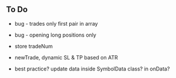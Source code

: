 ## To Do

- bug - trades only first pair in array

- bug - opening long positions only

- store tradeNum

- newTrade, dynamic SL & TP based on ATR

- best practice? update data inside SymbolData class? in onData?
